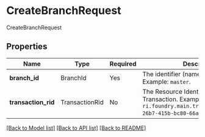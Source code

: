 # CreateBranchRequest

CreateBranchRequest

## Properties
Name | Type | Required | Description |
------------ | ------------- | ------------- | ------------- |
**branch_id** | BranchId | Yes | The identifier (name) of a Branch. Example: `master`.  |
**transaction_rid** | TransactionRid | No | The Resource Identifier (RID) of a Transaction. Example: `ri.foundry.main.transaction.0a0207cb-26b7-415b-bc80-66a3aa3933f4`.  |


[[Back to Model list]](../../README.md#documentation-for-models) [[Back to API list]](../../README.md#documentation-for-api-endpoints) [[Back to README]](../../README.md)
